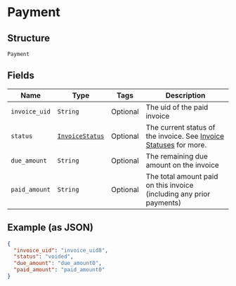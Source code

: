 
# Payment

## Structure

`Payment`

## Fields

| Name | Type | Tags | Description |
|  --- | --- | --- | --- |
| `invoice_uid` | `String` | Optional | The uid of the paid invoice |
| `status` | [`InvoiceStatus`](../../doc/models/invoice-status.md) | Optional | The current status of the invoice. See [Invoice Statuses](https://chargify.zendesk.com/hc/en-us/articles/4407737494171#line-item-breakdowns) for more. |
| `due_amount` | `String` | Optional | The remaining due amount on the invoice |
| `paid_amount` | `String` | Optional | The total amount paid on this invoice (including any prior payments) |

## Example (as JSON)

```json
{
  "invoice_uid": "invoice_uid8",
  "status": "voided",
  "due_amount": "due_amount0",
  "paid_amount": "paid_amount0"
}
```

